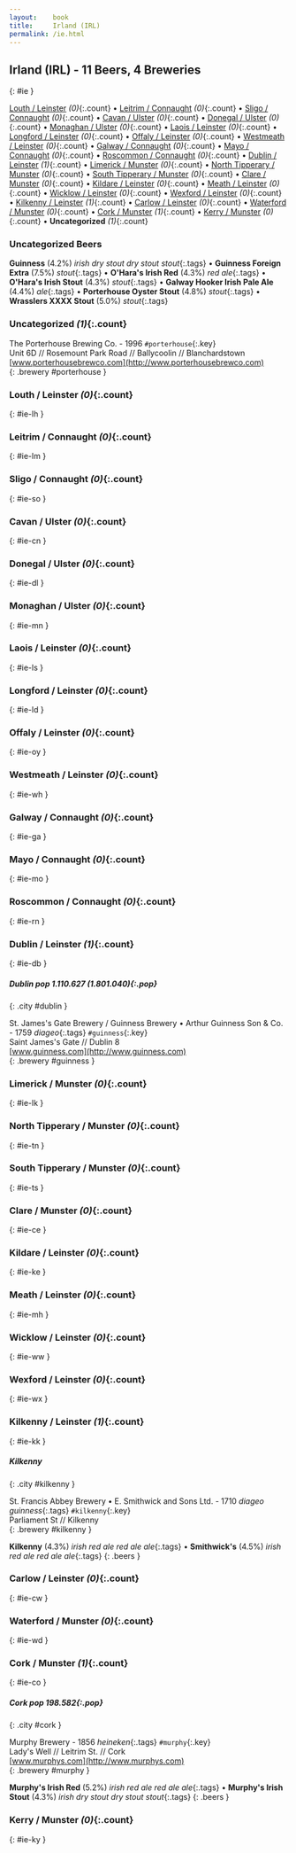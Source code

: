 ```yaml
---
layout:    book
title:     Irland (IRL)
permalink: /ie.html
---
```


## Irland (IRL) - 11 Beers, 4 Breweries
{: #ie }


[Louth / Leinster](#ie-lh) _(0)_{:.count} • [Leitrim / Connaught](#ie-lm) _(0)_{:.count} • [Sligo / Connaught](#ie-so) _(0)_{:.count} • [Cavan / Ulster](#ie-cn) _(0)_{:.count} • [Donegal / Ulster](#ie-dl) _(0)_{:.count} • [Monaghan / Ulster](#ie-mn) _(0)_{:.count} • [Laois / Leinster](#ie-ls) _(0)_{:.count} • [Longford / Leinster](#ie-ld) _(0)_{:.count} • [Offaly / Leinster](#ie-oy) _(0)_{:.count} • [Westmeath / Leinster](#ie-wh) _(0)_{:.count} • [Galway / Connaught](#ie-ga) _(0)_{:.count} • [Mayo / Connaught](#ie-mo) _(0)_{:.count} • [Roscommon / Connaught](#ie-rn) _(0)_{:.count} • [Dublin / Leinster](#ie-db) _(1)_{:.count} • [Limerick / Munster](#ie-lk) _(0)_{:.count} • [North Tipperary / Munster](#ie-tn) _(0)_{:.count} • [South Tipperary / Munster](#ie-ts) _(0)_{:.count} • [Clare / Munster](#ie-ce) _(0)_{:.count} • [Kildare / Leinster](#ie-ke) _(0)_{:.count} • [Meath / Leinster](#ie-mh) _(0)_{:.count} • [Wicklow / Leinster](#ie-ww) _(0)_{:.count} • [Wexford / Leinster](#ie-wx) _(0)_{:.count} • [Kilkenny / Leinster](#ie-kk) _(1)_{:.count} • [Carlow / Leinster](#ie-cw) _(0)_{:.count} • [Waterford / Munster](#ie-wd) _(0)_{:.count} • [Cork / Munster](#ie-co) _(1)_{:.count} • [Kerry / Munster](#ie-ky) _(0)_{:.count} • **Uncategorized** _(1)_{:.count}

### Uncategorized Beers

**Guinness** (4.2%) _irish dry stout dry stout stout_{:.tags}  • 
**Guinness Foreign Extra** (7.5%) _stout_{:.tags}  • 
**O'Hara's Irish Red** (4.3%) _red ale_{:.tags}  • 
**O'Hara's Irish Stout** (4.3%) _stout_{:.tags}  • 
**Galway Hooker Irish Pale Ale** (4.4%) _ale_{:.tags}  • 
**Porterhouse Oyster Stout** (4.8%) _stout_{:.tags}  • 
**Wrasslers XXXX Stout** (5.0%) _stout_{:.tags} 


### Uncategorized _(1)_{:.count}


 The Porterhouse Brewing Co.  - 1996   `#porterhouse`{:.key} <br>
Unit 6D // Rosemount Park Road // Ballycoolin // Blanchardstown  <br>
[www.porterhousebrewco.com](http://www.porterhousebrewco.com)  <br>
{: .brewery #porterhouse }




### Louth / Leinster _(0)_{:.count}
{: #ie-lh }







### Leitrim / Connaught _(0)_{:.count}
{: #ie-lm }







### Sligo / Connaught _(0)_{:.count}
{: #ie-so }







### Cavan / Ulster _(0)_{:.count}
{: #ie-cn }







### Donegal / Ulster _(0)_{:.count}
{: #ie-dl }







### Monaghan / Ulster _(0)_{:.count}
{: #ie-mn }







### Laois / Leinster _(0)_{:.count}
{: #ie-ls }







### Longford / Leinster _(0)_{:.count}
{: #ie-ld }







### Offaly / Leinster _(0)_{:.count}
{: #ie-oy }







### Westmeath / Leinster _(0)_{:.count}
{: #ie-wh }







### Galway / Connaught _(0)_{:.count}
{: #ie-ga }







### Mayo / Connaught _(0)_{:.count}
{: #ie-mo }







### Roscommon / Connaught _(0)_{:.count}
{: #ie-rn }







### Dublin / Leinster _(1)_{:.count}
{: #ie-db }




##### Dublin   _pop 1.110.627 (1.801.040)_{:.pop}
{: .city #dublin }



 St. James's Gate Brewery / Guinness Brewery • Arthur Guinness Son & Co.  - 1759  _diageo_{:.tags} `#guinness`{:.key} <br>
Saint James's Gate // Dublin 8  <br>
[www.guinness.com](http://www.guinness.com)  <br>
{: .brewery #guinness }





### Limerick / Munster _(0)_{:.count}
{: #ie-lk }







### North Tipperary / Munster _(0)_{:.count}
{: #ie-tn }







### South Tipperary / Munster _(0)_{:.count}
{: #ie-ts }







### Clare / Munster _(0)_{:.count}
{: #ie-ce }







### Kildare / Leinster _(0)_{:.count}
{: #ie-ke }







### Meath / Leinster _(0)_{:.count}
{: #ie-mh }







### Wicklow / Leinster _(0)_{:.count}
{: #ie-ww }







### Wexford / Leinster _(0)_{:.count}
{: #ie-wx }







### Kilkenny / Leinster _(1)_{:.count}
{: #ie-kk }




##### Kilkenny  
{: .city #kilkenny }



 St. Francis Abbey Brewery • E. Smithwick and Sons Ltd.  - 1710  _diageo guinness_{:.tags} `#kilkenny`{:.key} <br>
Parliament St // Kilkenny  <br>
{: .brewery #kilkenny }

**Kilkenny** (4.3%) _irish red ale red ale ale_{:.tags}  • 
**Smithwick's** (4.5%) _irish red ale red ale ale_{:.tags} 
{: .beers }




### Carlow / Leinster _(0)_{:.count}
{: #ie-cw }







### Waterford / Munster _(0)_{:.count}
{: #ie-wd }







### Cork / Munster _(1)_{:.count}
{: #ie-co }




##### Cork   _pop 198.582_{:.pop}
{: .city #cork }



 Murphy Brewery  - 1856  _heineken_{:.tags} `#murphy`{:.key} <br>
Lady's Well // Leitrim St. // Cork  <br>
[www.murphys.com](http://www.murphys.com)  <br>
{: .brewery #murphy }

**Murphy's Irish Red** (5.2%) _irish red ale red ale ale_{:.tags}  • 
**Murphy's Irish Stout** (4.3%) _irish dry stout dry stout stout_{:.tags} 
{: .beers }




### Kerry / Munster _(0)_{:.count}
{: #ie-ky }






 
